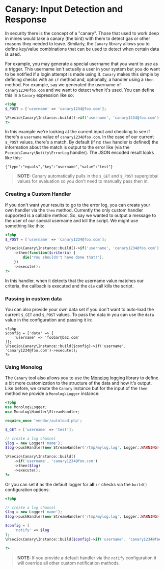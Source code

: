 Canary: Input Detection and Response
==================

In security there is the concept of a "canary". Those that used to work deep in mines would take a canary (the bird) with them to
detect gas or other reasons they needed to leave. Similarly, the `Canary` library allows you to define key/value combinations that
can be used to detect when certain data is used.

For example, you may generate a special username that you want to use as a trigger. This username isn't actually a user in your system
but you do want to be notified if a login attempt is made using it. `Canary` makes this simple by defining checks with an `if` method and,
optionally, a handler using a `then` method. For example, say we generated the username of `canary1234@foo.com` and we want to detect when
it's used. You can define this in a `Canary` expression like so:

```php
<?php
$_POST = ['username' => 'canary1234@foo.com'];

\Psecio\Canary\Instance::build()->if('username', 'canary1234@foo.com')->execute();
?>
```

In this example we're looking at the current input and checking to see if there's a `username` value of `canary1234@foo.com`. In the case
of our current `$_POST` values, there's a match. By default (if no `then` handler is defined) the information about the match is output to
the error like (via the `Psecio\Canary\Notify\ErrorLog` handler). The JSON encoded result looks like this:

```
{"type":"equals","key":"username","value":"test"}
```

> **NOTE:** Canary automatically pulls in the `$_GET` and `$_POST` superglobal values for evaluation so you don't need to manually pass
then in.


### Creating a Custom Handler

If you don't want your results to go to the error log, you can create your own handler via the `then` method. Currently the only custom
handler supported is a callable method. So, say we wanted to output a message to the user of our special username and kill the script. We
might use something like this:

```php
<?php
$_POST = ['username' => 'canary1234@foo.com'];

\Psecio\Canary\Instance::build()->if('username', 'canary1234@foo.com')
    ->then(function($criteria) {
        die("You shouldn't have done that!");
    })
    ->execute();
?>
```

In this handler, when it detects that the username value matches our criteria, the callback is executed and the `die` call kills the script.

### Passing in custom data

You can also provide your own data set if you don't want to auto-load the current `$_GET` and `$_POST` values. To pass the data in you can use the
`data` value in the configuration and passing it in:

```
<?php
$config = ['data' => [
    'username' => 'foobar@baz.com'
]];
\Psecio\Canary\Instance::build($config)->if('username', 'canary1234@foo.com')->execute();
?>
```

### Using Monolog

The `Canary` tool also allows you to use the [Monolog](https://github.com/Seldaek/monolog) logging library to define a bit more customization to the structure of the data and how it's output. Like before, we create the `Canary` instance but for the input of the `then` method we provide a `Monolog\Logger` instance:

```php
<?php
use Monolog\Logger;
use Monolog\Handler\StreamHandler;

require_once 'vendor/autoload.php';

$_GET = ['username' => 'test'];

// create a log channel
$log = new Logger('name');
$log->pushHandler(new StreamHandler('/tmp/mylog.log', Logger::WARNING));

\Psecio\Canary\Instance::build()
    ->if('username', 'canary1234@foo.com')
    ->then($log)
    ->execute();
?>
```

Or you can set it as the default logger for **all** `if` checks via the `build()` configuration options:

```php
<?php

// create a log channel
$log = new Logger('name');
$log->pushHandler(new StreamHandler('/tmp/mylog.log', Logger::WARNING));

$config = [
    'notify' => $log
];
\Psecio\Canary\Instance::build($config)->if('username', 'canary1234@foo.com')->execute();

?>
```

> **NOTE:** If you provide a default handler via the `notify` configuration it will override all other custom notification methods.
